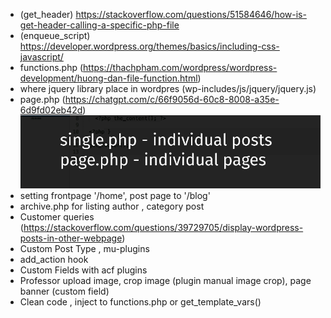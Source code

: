 - (get_header) https://stackoverflow.com/questions/51584646/how-is-get-header-calling-a-specific-php-file
- (enqueue_script) https://developer.wordpress.org/themes/basics/including-css-javascript/
- functions.php (https://thachpham.com/wordpress/wordpress-development/huong-dan-file-function.html)
- where jquery library place in wordpres (wp-includes/js/jquery/jquery.js)
- page.php (https://chatgpt.com/c/66f9056d-60c8-8008-a35e-6d9fd02eb42d)
![img.png](img.png)
- setting frontpage '/home', post page to '/blog'
- archive.php for listing author , category post
- Customer queries (https://stackoverflow.com/questions/39729705/display-wordpress-posts-in-other-webpage)
- Custom Post Type , mu-plugins
- add_action hook
- Custom Fields with acf plugins 
- Professor upload image, crop image (plugin manual image crop), page banner (custom field)
- Clean code , inject to functions.php or get_template_vars()